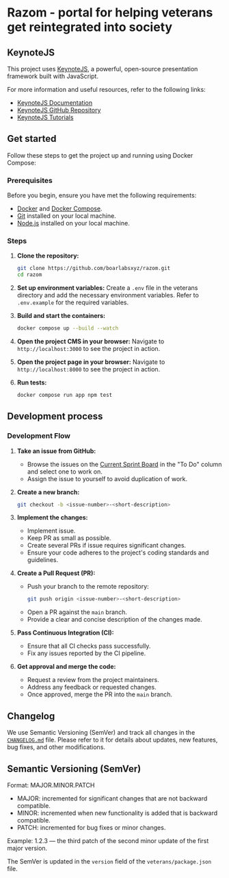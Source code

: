 # Razom - portal for helping veterans get reintegrated into society

## KeynoteJS

This project uses [KeynoteJS](https://keynotejs.com/), a powerful, open-source presentation framework built with JavaScript.

For more information and useful resources, refer to the following links:

- [KeynoteJS Documentation](https://docs.keynotejs.com/)
- [KeynoteJS GitHub Repository](https://github.com/keynotejs/keynote)
- [KeynoteJS Tutorials](https://keynotejs.com/docs/tutorials/getting-started/)

## Get started

Follow these steps to get the project up and running using Docker Compose:

### Prerequisites

Before you begin, ensure you have met the following requirements:

- [Docker](https://www.docker.com/get-started) and [Docker Compose](https://docs.docker.com/compose/install/).
- [Git](https://git-scm.com/book/en/v2/Getting-Started-Installing-Git) installed on your local machine.
- [Node.js](https://nodejs.org/) installed on your local machine.

### Steps

1. **Clone the repository:**

   ```sh
   git clone https://github.com/boarlabsxyz/razom.git
   cd razom
   ```

2. **Set up environment variables:**
   Create a `.env` file in the veterans directory and add the necessary environment variables. Refer to `.env.example` for the required variables.

3. **Build and start the containers:**

   ```sh
   docker compose up --build --watch
   ```

4. **Open the project CMS in your browser:**
   Navigate to `http://localhost:3000` to see the project in action.

5. **Open the project page in your browser:**
   Navigate to `http://localhost:8000` to see the project in action.

6. **Run tests:**
   ```sh
   docker compose run app npm test
   ```

## Development process

### Development Flow

1. **Take an issue from GitHub:**

   - Browse the issues on the [Current Sprint Board](https://github.com/orgs/boarlabsxyz/projects/1) in the "To Do" column and select one to work on.
   - Assign the issue to yourself to avoid duplication of work.

2. **Create a new branch:**

   ```sh
   git checkout -b <issue-number>-<short-description>
   ```

3. **Implement the changes:**

   - Implement issue.
   - Keep PR as small as possible.
   - Create several PRs if issue requires significant changes.
   - Ensure your code adheres to the project's coding standards and guidelines.

4. **Create a Pull Request (PR):**

   - Push your branch to the remote repository:
     ```sh
     git push origin <issue-number>-<short-description>
     ```
   - Open a PR against the `main` branch.
   - Provide a clear and concise description of the changes made.

5. **Pass Continuous Integration (CI):**

   - Ensure that all CI checks pass successfully.
   - Fix any issues reported by the CI pipeline.

6. **Get approval and merge the code:**
   - Request a review from the project maintainers.
   - Address any feedback or requested changes.
   - Once approved, merge the PR into the `main` branch.

## Changelog

We use Semantic Versioning (SemVer) and track all changes in the [`CHANGELOG.md`](/CHANGELOG.md) file. Please refer to it for details about updates, new features, bug fixes, and other modifications.

## Semantic Versioning (SemVer)

Format: MAJOR.MINOR.PATCH

- MAJOR: incremented for significant changes that are not backward compatible.
- MINOR: incremented when new functionality is added that is backward compatible.
- PATCH: incremented for bug fixes or minor changes.

Example: 1.2.3 — the third patch of the second minor update of the first major version.

The SemVer is updated in the `version` field of the `veterans/package.json` file.
